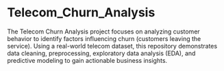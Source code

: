 # Telecom_Churn_Analysis
The Telecom Churn Analysis project focuses on analyzing customer behavior to identify factors influencing churn (customers leaving the service). Using a real-world telecom dataset, this repository demonstrates data cleaning, preprocessing, exploratory data analysis (EDA), and predictive modeling to gain actionable business insights.

